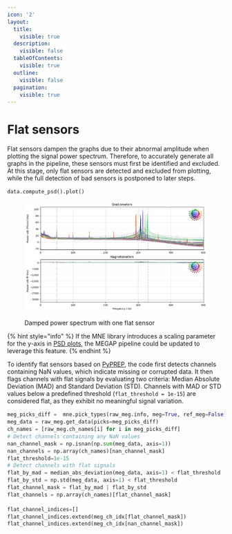 ```yaml
---
icon: '2'
layout:
  title:
    visible: true
  description:
    visible: false
  tableOfContents:
    visible: true
  outline:
    visible: false
  pagination:
    visible: true
---
```


# Flat sensors

Flat sensors dampen the graphs due to their abnormal amplitude when plotting the signal power spectrum. Therefore, to accurately generate all graphs in the pipeline, these sensors must first be identified and excluded. At this stage, only flat sensors are detected and excluded from plotting, while the full detection of bad sensors is postponed to later steps.

```python
data.compute_psd().plot()
```

<figure><img src="../.gitbook/assets/flat.png" alt="Example of Flat sensors on PSD plot" width="563"><figcaption><p>Damped power spectrum with one flat sensor</p></figcaption></figure>

{% hint style="info" %}
If the MNE library introduces a scaling parameter for the y-axis in [PSD plots](https://mne.tools/stable/generated/mne.time_frequency.Spectrum.html#mne.time_frequency.Spectrum.plot), the MEGAP pipeline could be updated to leverage this feature.&#x20;
{% endhint %}

To identify flat sensors based on [PyPREP](https://github.com/sappelhoff/pyprep), the code first detects channels containing NaN values, which indicate missing or corrupted data. It then flags channels with flat signals by evaluating two criteria: Median Absolute Deviation (MAD) and Standard Deviation (STD). Channels with MAD or STD values below a predefined threshold (`flat_threshold = 1e-15`) are considered flat, as they exhibit no meaningful signal variation.&#x20;

```python
meg_picks_diff =  mne.pick_types(raw_meg.info, meg=True, ref_meg=False)
meg_data = raw_meg.get_data(picks=meg_picks_diff)
ch_names = [raw_meg.ch_names[i] for i in meg_picks_diff]
# Detect channels containing any NaN values
nan_channel_mask = np.isnan(np.sum(meg_data, axis=1))
nan_channels = np.array(ch_names)[nan_channel_mask]
flat_threshold=1e-15
# Detect channels with flat signals
flat_by_mad = median_abs_deviation(meg_data, axis=1) < flat_threshold
flat_by_std = np.std(meg_data, axis=1) < flat_threshold
flat_channel_mask = flat_by_mad | flat_by_std
flat_channels = np.array(ch_names)[flat_channel_mask]

flat_channel_indices=[]
flat_channel_indices.extend(meg_ch_idx[flat_channel_mask])
flat_channel_indices.extend(meg_ch_idx[nan_channel_mask])

```
